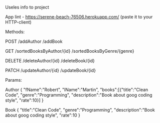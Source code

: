Useles info to project

App lint - https://serene-beach-76506.herokuapp.com/ (paste it to your HTTP-client)

Methods:

POST
/addAuthor
/addBook

GET
/sortedBooksByAuthor/{id}
/sortedBooksByGenre/{genre}

DELETE
/deleteAuthor/{id}
/deleteBook/{id}

PATCH
/updateAuthor/{id}
/updateBook/{id}

Params:

Author
{
"fName":"Robert",
"lName":"Martin",
"books":[{"title":"Clean Code", "genre":"Programming", "description":"Book about goog coding style", "rate":10}]
}

Book
{
"title":"Clean Code",
"genre":"Programming",
"description":"Book about goog coding style",
"rate":10
}